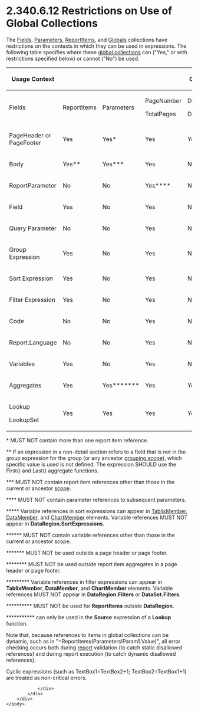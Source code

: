 <html dir="LTR" xmlns:mshelp="http://msdn.microsoft.com/mshelp" xmlns:ddue="http://ddue.schemas.microsoft.com/authoring/2003/5" xmlns:xlink="http://www.w3.org/1999/xlink" xmlns:tool="http://www.microsoft.com/tooltip">
    <head>
        <meta http-equiv="Content-Type" content="text/html; CHARSET=utf-8"></meta>
        <meta name="save" content="history"></meta>
        <title>2.340.6.12 Restrictions on Use of Global Collections</title>
        <xml>
            <mshelp:toctitle title="2.340.6.12 Restrictions on Use of Global Collections"></mshelp:toctitle>
            <mshelp:rltitle title="[MS-RDL]: Restrictions on Use of Global Collections"></mshelp:rltitle>
            <mshelp:keyword index="A" term="ab498655-85ee-454a-bb71-ef3f7c017f65"></mshelp:keyword>
            <mshelp:attr name="DCSext.ContentType" value="open specification"></mshelp:attr>
            <mshelp:attr name="AssetID" value="ab498655-85ee-454a-bb71-ef3f7c017f65"></mshelp:attr>
            <mshelp:attr name="TopicType" value="kbRef"></mshelp:attr>
            <mshelp:attr name="DCSext.Title" value="[MS-RDL]: Restrictions on Use of Global Collections" />
        </xml>
    </head>
    <body>
        <div id="header">
            <h1 class="heading">2.340.6.12 Restrictions on Use of Global Collections</h1>
        </div>
        <div id="mainSection">
            <div id="mainBody">
                <div id="allHistory" class="saveHistory"></div>
                <div id="sectionSection0" class="section" name="collapseableSection">
                    

<p>The <a href="b37f01de-0f2f-42f0-90e2-ad8bed343954.md">Fields</a>,
<a href="f7dec362-cf85-4dd9-9f29-7e8101e80b9a.md">Parameters</a>, <a href="c5fef915-e842-43b4-91f9-56af4eb15be0.md">ReportItems</a>, and <a href="381824cf-4274-444d-a63e-d2d6a7527f68.md">Globals</a> collections have
restrictions on the contexts in which they can be used in expressions. The
following table specifies where these <a href="b2482b3f-74ab-4ca8-a9e5-c07955011743.md#gt_dc73cb0c-53f5-4b67-83c8-b28cd60bd2d9">global collections</a> can
(&quot;Yes,&quot; or with restrictions specified below) or cannot
(&quot;No&quot;) be used.</p>

<table>
 <thead>
  <tr>
   <th rowspan="2">
   <p>Usage Context</p>
   </th>
   <th colspan="7">
   <p>Global collections</p>
   </th>
  </tr>
 </thead>
 <tr>
  <td>
  <p>Fields</p>
  </td>
  <td>
  <p>ReportItems</p>
  </td>
  <td>
  <p>Parameters</p>
  </td>
  <td>
  <p>PageNumber</p>
  <p>TotalPages</p>
  </td>
  <td>
  <p>DataSource</p>
  <p>DataSet</p>
  </td>
  <td>
  <p>Variables</p>
  </td>
  <td>
  <p>Scopes</p>
  </td>
 </tr>
 <tr>
  <td>
  <p>PageHeader or PageFooter</p>
  </td>
  <td>
  <p>Yes</p>
  </td>
  <td>
  <p>Yes*</p>
  </td>
  <td>
  <p>Yes</p>
  </td>
  <td>
  <p>Yes</p>
  </td>
  <td>
  <p>Yes </p>
  </td>
  <td>
  <p>Yes</p>
  </td>
  <td>
  <p>No</p>
  </td>
 </tr>
 <tr>
  <td>
  <p>Body</p>
  </td>
  <td>
  <p>Yes**</p>
  </td>
  <td>
  <p>Yes***</p>
  </td>
  <td>
  <p>Yes</p>
  </td>
  <td>
  <p>No</p>
  </td>
  <td>
  <p>Yes </p>
  </td>
  <td>
  <p>Yes </p>
  </td>
  <td>
  <p>Yes**********</p>
  </td>
 </tr>
 <tr>
  <td>
  <p>ReportParameter</p>
  </td>
  <td>
  <p>No</p>
  </td>
  <td>
  <p>No</p>
  </td>
  <td>
  <p>Yes****</p>
  </td>
  <td>
  <p>No</p>
  </td>
  <td>
  <p>No </p>
  </td>
  <td>
  <p>No </p>
  </td>
  <td>
  <p>No</p>
  </td>
 </tr>
 <tr>
  <td>
  <p>Field</p>
  </td>
  <td>
  <p>Yes</p>
  </td>
  <td>
  <p>No</p>
  </td>
  <td>
  <p>Yes</p>
  </td>
  <td>
  <p>No</p>
  </td>
  <td>
  <p>No<a id="Appendix_A_Target_193"></a><a id="z503"></a><a href="1fe5fd87-2de5-4b2c-b762-5a4fd1373621.md#Appendix_A_193" aria-label="Product behavior note 193">&lt;193&gt;</a></p>
  </td>
  <td>
  <p>No </p>
  </td>
  <td>
  <p>No</p>
  </td>
 </tr>
 <tr>
  <td>
  <p>Query Parameter</p>
  </td>
  <td>
  <p>No</p>
  </td>
  <td>
  <p>No</p>
  </td>
  <td>
  <p>Yes</p>
  </td>
  <td>
  <p>No</p>
  </td>
  <td>
  <p>No </p>
  </td>
  <td>
  <p>No </p>
  </td>
  <td>
  <p>No</p>
  </td>
 </tr>
 <tr>
  <td>
  <p>Group Expression</p>
  </td>
  <td>
  <p>Yes</p>
  </td>
  <td>
  <p>No</p>
  </td>
  <td>
  <p>Yes</p>
  </td>
  <td>
  <p>No</p>
  </td>
  <td>
  <p>Yes </p>
  </td>
  <td>
  <p>No </p>
  </td>
  <td>
  <p>No</p>
  </td>
 </tr>
 <tr>
  <td>
  <p>Sort Expression</p>
  </td>
  <td>
  <p>Yes</p>
  </td>
  <td>
  <p>No</p>
  </td>
  <td>
  <p>Yes</p>
  </td>
  <td>
  <p>No</p>
  </td>
  <td>
  <p>Yes </p>
  </td>
  <td>
  <p>Yes***** </p>
  </td>
  <td>
  <p>No</p>
  </td>
 </tr>
 <tr>
  <td>
  <p>Filter Expression</p>
  </td>
  <td>
  <p>Yes</p>
  </td>
  <td>
  <p>No</p>
  </td>
  <td>
  <p>Yes</p>
  </td>
  <td>
  <p>No</p>
  </td>
  <td>
  <p>Yes</p>
  </td>
  <td>
  <p>Yes*********</p>
  </td>
  <td>
  <p>No</p>
  </td>
 </tr>
 <tr>
  <td>
  <p>Code</p>
  </td>
  <td>
  <p>No</p>
  </td>
  <td>
  <p>No</p>
  </td>
  <td>
  <p>Yes</p>
  </td>
  <td>
  <p>No</p>
  </td>
  <td>
  <p>No </p>
  </td>
  <td>
  <p>No </p>
  </td>
  <td>
  <p>No</p>
  </td>
 </tr>
 <tr>
  <td>
  <p>Report.Language</p>
  </td>
  <td>
  <p>No</p>
  </td>
  <td>
  <p>No</p>
  </td>
  <td>
  <p>Yes</p>
  </td>
  <td>
  <p>No</p>
  </td>
  <td>
  <p>No </p>
  </td>
  <td>
  <p>No </p>
  </td>
  <td>
  <p>No</p>
  </td>
 </tr>
 <tr>
  <td>
  <p>Variables</p>
  </td>
  <td>
  <p>Yes</p>
  </td>
  <td>
  <p>No</p>
  </td>
  <td>
  <p>Yes</p>
  </td>
  <td>
  <p>No</p>
  </td>
  <td>
  <p>Yes</p>
  </td>
  <td>
  <p>Yes******</p>
  </td>
  <td>
  <p>No</p>
  </td>
 </tr>
 <tr>
  <td>
  <p>Aggregates</p>
  </td>
  <td>
  <p>Yes</p>
  </td>
  <td>
  <p>Yes*******</p>
  </td>
  <td>
  <p>Yes</p>
  </td>
  <td>
  <p>Yes********</p>
  </td>
  <td>
  <p>Yes</p>
  </td>
  <td>
  <p>No</p>
  </td>
  <td>
  <p>No</p>
  </td>
 </tr>
 <tr>
  <td>
  <p>Lookup</p>
  <p>LookupSet</p>
  </td>
  <td>
  <p>Yes</p>
  </td>
  <td>
  <p>Yes</p>
  </td>
  <td>
  <p>Yes</p>
  </td>
  <td>
  <p>Yes</p>
  </td>
  <td>
  <p>Yes </p>
  </td>
  <td>
  <p>No</p>
  </td>
  <td>
  <p>No***********</p>
  </td>
 </tr>
</table>

<p>* MUST NOT contain more than one report item reference.</p>

<p>** If an expression in a non-detail section refers to a
field that is not in the group expression for the group (or any ancestor <a href="b2482b3f-74ab-4ca8-a9e5-c07955011743.md#gt_8f79cf8c-5f95-4ef4-9c1d-eeb887605a34">grouping scope</a>), which
specific value is used is not defined. The expression SHOULD use the First()
and Last() aggregate functions.</p>

<p>*** MUST NOT contain report item references other than those
in the current or ancestor <a href="b2482b3f-74ab-4ca8-a9e5-c07955011743.md#gt_128cd76b-eecb-41e6-96f7-f73c2bf9235a">scope</a>.</p>

<p>**** MUST NOT contain parameter references to subsequent
parameters.</p>

<p>***** Variable references in sort expressions can appear in <a href="1d8a9691-b173-4e24-9ea9-1f486bc824fd.md">TablixMember</a>, <a href="f2f4d9bc-64dc-47dd-9515-c3f4e610af44.md">DataMember</a>, and <a href="cf9582d0-a552-465d-9268-f97d5d7050e0.md">ChartMember</a> elements.
Variable references MUST NOT appear in <b>DataRegion.SortExpressions</b>.</p>

<p>****** MUST NOT contain variable references other than those
in the current or ancestor scope.</p>

<p>******* MUST NOT be used outside a page header or page
footer.</p>

<p>******** MUST NOT be used outside report item aggregates in
a page header or page footer.</p>

<p>********* Variable references in filter expressions can
appear in <b>TablixMember</b>, <b>DataMember</b>, and <b>ChartMember</b>
elements. Variable references MUST NOT appear in <b>DataRegion.Filters</b> or <b>DataSet.Filters</b>.</p>

<p>********** MUST NOT be used for <b>ReportItems</b> outside <b>DataRegion</b>.</p>

<p>*********** can only be used in the <b>Source</b> expression
of a <b>Lookup</b> function.</p>

<p>Note that, because references to items in global collections
can be dynamic, such as in &quot;=ReportItems(Parameters!Param1.Value)&quot;,
all error checking occurs both during <a href="b2482b3f-74ab-4ca8-a9e5-c07955011743.md#gt_556439b8-0249-44d1-894c-6c7dbd8f0a00">report</a> validation (to catch
static disallowed references) and during report execution (to catch dynamic
disallowed references).</p>

<p>Cyclic expressions (such as TextBox1=TextBox2+1;
TextBox2=TextBox1+1) are treated as non-critical errors.</p>


                </div>
            </div>
        </div>
    </body>
</html>
